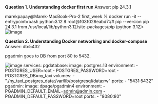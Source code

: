 **Question 1. Understanding docker first run**
Answer: pip 24.3.1 

marekpapay@Marek-MacBook-Pro-2 first_week % docker run -it --entrypoint=bash python:3.12.8
root@103f028eabd7:/# pip --version
pip 24.3.1 from /usr/local/lib/python3.12/site-packages/pip (python 3.12)›
![image](https://github.com/user-attachments/assets/a806522a-5485-4c50-996e-dee5803f6397)

**Question 2. Understanding Docker networking and docker-compose**
Answer: db:5432

pgadmin goes to DB from port 80 to 5432. 

![image](https://github.com/user-attachments/assets/2a8db6b1-ec7a-47f7-a24e-15309aaff2f1)
services:
  pgdatabase:
    image: postgres:13
    environment:
      - POSTGRES_USER=root
      - POSTGRES_PASSWORD=root
      - POSTGRES_DB=ny_taxi
    volumes:
      - "./ny_taxi_postgres_data:/var/lib/postgresql/data:rw"
    ports:
      - "5431:5432"
  pgadmin:
    image: dpage/pgadmin4
    environment:
      - PGADMIN_DEFAULT_EMAIL=admin@admin.com
      - PGADMIN_DEFAULT_PASSWORD=root
    ports:
      - "8080:80"

